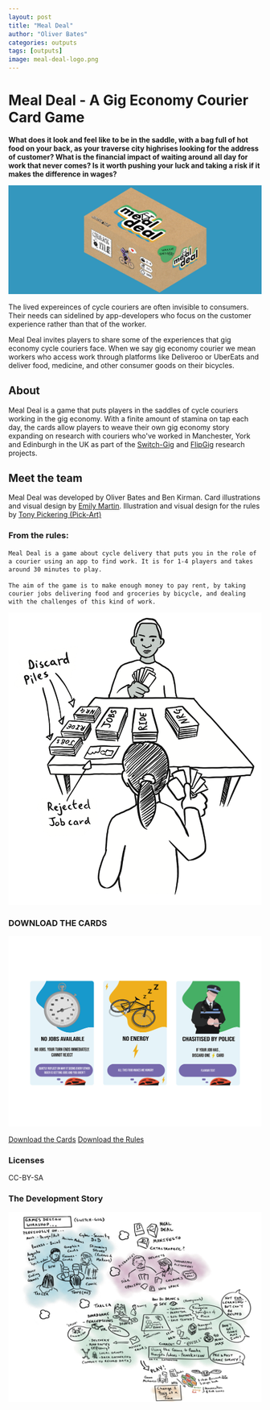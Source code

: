 ```yaml
---
layout: post
title: "Meal Deal"
author: "Oliver Bates"
categories: outputs
tags: [outputs]
image: meal-deal-logo.png
---
```


# Meal Deal - A Gig Economy Courier Card Game

**What does it look and feel like to be in the saddle, with a bag full of hot food on your back, as your traverse city highrises looking for the address of customer? What is the financial impact of waiting around all day for work that never comes? Is it worth pushing your luck and taking a risk if it makes the difference in wages?** 

![Meal Deal Box Art](/assets/img/meal-deal-box-cropped.jpg)

The lived expereinces of cycle couriers are often invisible to consumers. Their needs can sidelined by app-developers who focus on the customer experience rather than that of the worker.

Meal Deal invites players to share some of the experiences that gig economy cycle couriers face. When we say gig economy courier we mean workers who access work through platforms like Deliveroo or UberEats and deliver food, medicine, and other consumer goods on their bicycles.

## About 

Meal Deal is a game that puts players in the saddles of cycle couriers working in the gig economy. With a finite amount of stamina on tap each day, the cards allow players to weave their own gig economy story expanding on research with couriers who've worked in Manchester, York and Edinburgh in the UK as part of the [Switch-Gig](https://switchgig.wordpress.com/) and [FlipGig](http://www.flipgig.org/) research projects.  



## Meet the team

Meal Deal was developed by Oliver Bates and Ben Kirman. Card illustrations and visual design by [Emily Martin](https://www.linkedin.com/in/emily-martin-707451181/). Illustration and visual design for the rules by [Tony Pickering (Pick-Art)](https://www.pick-art.co.uk/)

### From the rules: 

```
Meal Deal is a game about cycle delivery that puts you in the role of a courier using an app to find work. It is for 1-4 players and takes around 30 minutes to play.

The aim of the game is to make enough money to pay rent, by taking courier jobs delivering food and groceries by bicycle, and dealing with the challenges of this kind of work.
```

![Meal Deal setup. Credit: Pick-Art](/assets/img/md-setup.png)

### DOWNLOAD THE CARDS

![Meal Deal Cards. Credit: Emily Martin](/assets/img/cards.png)

[Download the Cards](/assets/files/mealdeal_combined_jan23.pdf)
[Download the Rules](/assets/files/rules-final.pdf)


### Licenses 

CC-BY-SA

### The Development Story

![Game Design Workshop November 2022. Credit: Pick-Art](/assets/img/sketch-notes-game-play.jpg)

